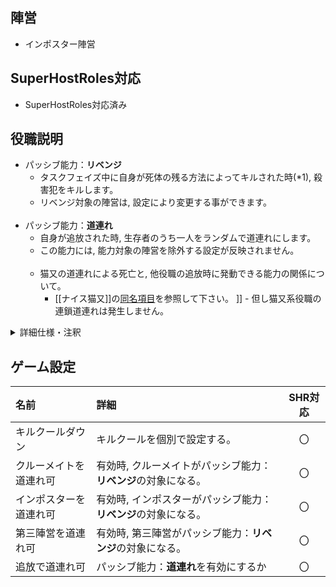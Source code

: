 ## 陣営
- インポスター陣営

## SuperHostRoles対応
- SuperHostRoles対応済み

## 役職説明
- パッシブ能力：**リベンジ**
  - タスクフェイズ中に自身が死体の残る方法によってキルされた時(*1), 殺害犯をキルします。
  - リベンジ対象の陣営は, 設定により変更する事ができます。<br><br>
- パッシブ能力：**道連れ**
  - 自身が追放された時, 生存者のうち一人をランダムで道連れにします。
  - この能力には, 能力対象の陣営を除外する設定が反映されません。<br><br>
  - 猫又の道連れによる死亡と, 他役職の追放時に発動できる能力の関係について。
    - [[ナイス猫又]]の[同名項目]([[ナイス猫又#猫又の道連れによる死亡と-他役職の追放時に発動できる能力の関係)を参照して下さい。
]]    - 但し猫又系役職の連鎖道連れは発生しません。

<details><summary>詳細仕様・注釈</summary><div>

- *1 : リベンジ可否の一例

| キラーの役職 | リベンジ可否 | 注釈 |
| :-- | :--: | :-- |
| [[波動砲]]<br>[[波動砲ジャッカル]] | 〇 | 波動砲によるキル |
| [[ゲッサー]]<br>[[イビルゲッサー]] | × | 死体が出ないキルの為, リベンジ不可 |
| [[リモートシェリフ]]<br>(キルワープなし) | × | キラーが自分自身の扱いとなっている為, 道連れ対象が自身となり実際のキラーにリベンジできない |

</div></details>

## ゲーム設定
| 名前 | 詳細 | SHR対応 |
| :-- | :-- | :--: |
| キルクールダウン | キルクールを個別で設定する。 | 〇 |
| クルーメイトを道連れ可 | 有効時, クルーメイトがパッシブ能力：**リベンジ**の対象になる。 | 〇 |
| インポスターを道連れ可 | 有効時, インポスターがパッシブ能力：**リベンジ**の対象になる。 | 〇 |
| 第三陣営を道連れ可 | 有効時, 第三陣営がパッシブ能力：**リベンジ**の対象になる。 | 〇 |
| 追放で道連れ可 | パッシブ能力：**道連れ**を有効にするか | 〇 |